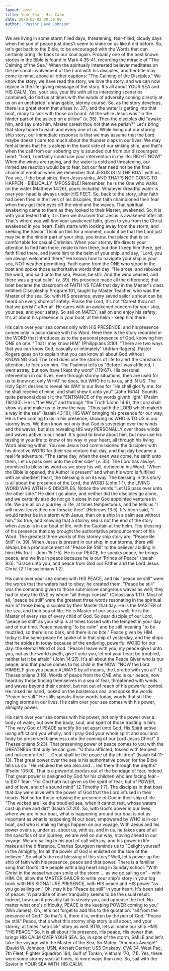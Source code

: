 ```yaml
---
layout: post
title: Your Sea - His Calm
date: 2020-05-02 00:30:00
author: "Pastor Dave Johnson"
---
```


We are living in some storm filled days, threatening, fear-filled, cloudy days when the sun of peace just does't seem to shine on us like it did before.  So, let's get back to the Bible, to be encouraged with the Words that can certainly bring life back to our soul again.  Probably one of the best known stories in the Bible is found in Mark 4:35-41, recording the miracle of "The Calming of the Sea."  When the spiritually interested believer meditates on the personal involvement of the Lord with his disciples, another title may come to mind, above all other captions: "The Calming of the Disciples."  We know the story, we have read the story, we love the story, and we can now rejoice in the life-giving message of the story.  It's all about YOUR SEA and HIS CALM.  Yes, your sea, your life with all its interesting scenarios combined, do find us at times with the winds of adversity coming directly at us on an uncharted, unnavigable, stormy course.  So, as the story develops, there is a great storm that arises (v. 37), and the water is getting into that boat, ready to sink with those on board.  All the while Jesus was "in the hinder part of the asleep on a pillow" (v. 38).  Then the disciples did "awake him, and say unto him, Master carest thou not that we perish?"  Let's bring that story home to each and every one of us.  While living out our stormy ship story, our immediate response is that we may assume that the Lord maybe doesn't care too much about the thunder claps in our lives.   We may feel at times that he is asleep in the back side of our sinking ship, and that's when the call from our sobering cry is sounded out from our discouraged heart: "Lord, I certainly could use your intervention in my life: RIGHT NOW!"  When the winds are raging, and the water is cold and threatening, our immediate reaction would be to fear, but our fear need not be the final choice of emotion when we remember that JESUS IS IN THE BOAT with us.  You see, if the boat sinks, then Jesus sinks, AND THAT'S NOT GOING TO HAPPEN - BIBLICALLY IMPOSSIBLE!  Remember, he is the One who walks on the water (Matthew 14:26), yours included.  Whatever dreadful water is over your head is always under HIS FEET.   So, back to the story, after faith had been tried in the lives of his disciples, that faith championed their fear when they got their eyes off the wind and the waves.  That spiritual awakening came to them as they looked to their Master, awakened.  So, it is with your tested faith; it is then we discover that Jesus is awakened after all.  That's where you will find your awakened faith, given to you from the Christ awakened in you heart.  Faith starts with looking away from the storm, and seeking the Savior.  Think on this for a moment, could it be that the Lord just may be in the hinder part of your ship, you know, that place that is so comfortable for casual Christian.  When your stormy life directs your attention to find him there, relate to him there, but don't keep him there, get faith filled there, and invite him to the helm of your ship, and say, "Lord, you are always welcomed there."  He knows how to navigate your ship in your sea, NOT weather permitting.   Faith came from the ONE who stood in the boat and spoke those authoritative words that day:  "He arose, and rebuked the wind, and said unto the sea, Peace, be still.  And the wind ceased, and there was a great calm" (v. 39).  His presence made all the difference; that boat became the classroom of FAITH VS FEAR that day in the Master's class entitled: Discipleship Program 101, taught by Master Teacher, who was the Master of the sea.  So, with HIS presence, every saved sailor's shout can be heard on every shore of safety: Praise the Lord, it's not "Carest thou not that we perish" after all.  He cares with an awakened concern for your ship, your sea, and your safety.  So sail on MATEY, sail on and enjoy his safety; It's all about his presence in your boat, at the helm - keep him there. 

His calm over your sea comes only with HIS PRESENCE, and his presence comes only in accordance with his Word.  Here then is the story recorded in the WORD that introduces us to the personal presence of God, knowing him ONE on one.  "That I may know HIM" (Philippians 3:10).  "There are two  ways that you can know God, casually or intimately"  (Adrian Rogers).  Pastor Rogers goes on to explain that you can know all about God without KNOWING God.  The Lord does use the storms of life to alert the Christian's attention, to focus on him.  The Psalmist tells us "Before I was afflicted, I went astray, but now have I kept thy word" (119:67).  His personal intervention in our lives, even through stormy situations, then are used for us to know not only WHAT he does, but WHO he is to us, and IN US.  The Holy Spirit desires to reveal his WAY in our lives for "He shall glorify me: for he shall receive of mine, and shall shew it unto you" (John 16:14).  Sounds quite personal does't it; the "ENTRANCE of thy words giveth light"  (Psalm 119:130).   He is "the Way"  and through "the Truth (John 14:6), the Lord shall show us and make us to know the way.   "Thus saith the LORD which maketh a way in the sea" (Isaiah 43:16); HIS WAY bringing his presence for our way.   He is then coming to us in his presence, showing us WHO is TO US in our stormy lives.  We then know not only that God is sovereign over the winds and the waves, but also revealing HIS way PERSONALLY over those winds and waves active in our heart.  It's good to know about him, but now use his testing in your life to know of his way in your heart, all through his living Word abiding within.   You see Jesus had commissioned the disciples with his directive WORD for their sea venture that day, and that day became a real life adventure. "The same day, when the even was come, he saith unto them, Let us pass over unto the other side" (v. 35).  The Lord has always promised to bless his word as we obey his will, defined in his Word.  "When the Bible is opened, the Author is present" and when his word is fulfilled with an obedient heart, the blessing is on its way.  The blessing in this story is all about the presence of the Lord, the WORD (John 1:1), the LIVING WORD WAS WITH HIS DISCIPLES.  Notice the words "Let US pass over unto the other side."  He didn't go alone, and neither did the disciples go alone, and we certainly also do not go it alone in our God appointed ventures in life.   We are all on a journey in life, at times tempestuous, and he tells us "I will never leave thee nor forsake thee" (Hebrews 13:5).  It's been said, "I would rather be in a storm with Jesus, than on a ship in a calm sea without him."  So true, and knowing that a stormy sea is not the end of the story when Jesus is in our boat of life, with the Captain at the helm.  The blessing of his presence that day brought the authoritative pronouncement of his Word.  The greatest three words of this stormy ship story are: "Peace Be Still" (v. 39).  When Jesus is present in our ship, in our storms, there will always be a pronouncement of "Peace Be Still" to the believer abiding in him (His fruit - John 15:1-5).  He is  our PEACE, he speaks peace, he brings peace, and we live in peace because he is our 'Prince of Peace" (Isaiah 9:6).  "Grace unto you, and peace from God our Father and the Lord Jesus Christ (2 Thessalonians 1:2).

His calm over your sea comes with HIS PEACE, and his "peace be still" were the words that the waters had to obey; he created them.  "Peace be still" was the command given to those submissive dangerous waves as well; they had to obey the ONE by whom "all things consist" (Colossians 1:17).  Most of all, "peace be still" were the greatest three words resonating in the spiritual ears of those being discipled by their Master that day.  He is the MASTER of the sea, and their sea of life.  He is Master of our sea as well; he is the Master of every sea of every child of God.  So dear disciple of our Lord, "peace be still" as your ship is at times tossed with the tempest in your day and of our time.  Peace meaning "to be calm" and be still meaning "to be muzzled, so there is no bark, and there is no bite."  Peace given by HIM today is the same peace he spoke of in that ship of yesterday, and the ships that he abides in today because of the enduring, powerful WORD for our day: the eternal Word of God. "Peace I leave with you, my peace give I unto you, not as the world giveth, give I unto you, let not your heart be troubled, neither let it be afraid" (John 14:27).  It's all about the Peace Giver who is our peace, and that peace comes to his child in the NOW: "NOW the Lord HIMSELF give you peace ALWAYS by all means, the Lord be with you all" (2 Thessalonians 3:16).  Words of peace from the ONE who is our peace, now heard by those finding themselves in a sea of fear, threatened with winds and waves beyond their control, but not out of reach of his powerful control.  He raised his hand, looked on the boisterous sea, and spoke the words: "Peace be still."  He stills speaks those words today, words that still the raging storms in our lives.  His calm over your sea comes with his power, almighty power.

His calm over your sea comes with his power, not only the power over a body of water, but over the body, soul, and spirit of those trusting in him.  "The very God of PEACE sanctify (to set apart unto God, His Spirit active using affliction) you wholly; and I pray God your whole spirit and soul and body be preserved blameless unto the coming of our Lord Jesus Christ" (I Thessalonians 5:23).  That preserving power of peace comes to you with the GREATNESS that only he can give.  "O thou afflicted, tossed with tempest and not comforted .... Great shall be the peace of thy children" (Isaiah 54:11-13).  That great power over the sea is his authoritative power, for the Bible tells us so: "He rebuked the sea also and ... led them through the depths" (Psalm 106:9).  That is a powerful exodus out of the bondage of fear, indeed.  That great power is designed by God for his children who are facing fear - to EXIT fear:  "For God hath not given us the spirit of fear; but of POWER, and of love, and of a sound mind" (2 Timothy 1:7).  The disciples in that boat that day were alive with the power of God that the Lord infused in their hearts.  Not so for those refusing the presence of God in their ship of life.  "The wicked are like the troubled sea, when it cannot rest, whose waters cast up mire and dirt" (Isaiah 57:20).  So, with God's power in our lives, where we are in our boat, what is happening around our boat is not as important as what is happening IN our boat, empowered by WHO is in our boat, and who is making things happen on our voyage.  With Jesus and his power over us, under us, about us, with us, and in us, he takes care of all the specifics of our journey, we are well on our way, moving ahead in our voyage.  We are sailing to his port of call with joy, and his power in life makes all the difference. Charles Spurgeon reminds us to "Delight yourself in the Almighty, for all the power of God is enlisted on the side of the believer."  So what's the real blessing of this story?  Well, let's power up the ship of faith with his presence, peace and that power.   There is a  familiar song that God's little people with a big heart sing in Sunday school:   "With Christ in the vessel we can smile at the storm ... as we go sailing on" - with HIM.   Oh, allow the MASTER SAILOR to write your ship's story in your log book with HIS SIGNATURE PRESENCE, with HIS peace and HIS power "as you go sailing on."   Oh, may it be "Peace be still" in your heart.  It's been said of peace: "A paradise of inner tranquility seems to be the usual result.  Indeed, how can it possibly fail to steady you, and appease the fret. No matter what one's difficulty, PEACE is the keeping POWER coming to you" (Wm James).  Oh, let's not forget to add this to the quotation: "all from the presence of God."  So that's it, there it is, written by the pen of God: "Peace be still."  Peace, that's what this stormy ship story is all about, and your stormy, at times "sea sick" story as well.    BTW, lets all name our ship HMS "HIS PEACE."  So, it is all about His presence, His peace, His power that brings HIS CALM OVER YOUR SEA.  So, in spite of the storm, SMILE and let's take the voyage with the Master of the Sea,  So Matey:  "Anchors Aweigh!"   (David W. Johnson, USN, Aircraft Carrier: USS Oriskany, CVA 34, West Pac, 7th Fleet, Fighter Squadron 194, Gulf of Tonkin, Vietnam '70, '71).  Yes, there were some stormy seas at times, in more ways than one.  So, sail with the Savior in YOUR SEA WITH HIS CALM.